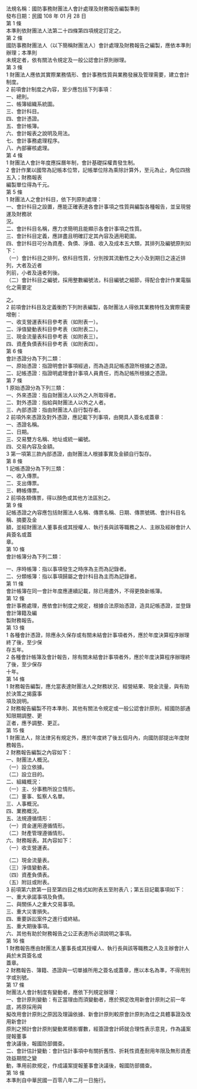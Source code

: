法規名稱：國防事務財團法人會計處理及財務報告編製準則  
發布日期：民國 108 年 01 月 28 日  
第 1 條  
本準則依財團法人法第二十四條第四項規定訂定之。  
第 2 條  
國防事務財團法人（以下簡稱財團法人）會計處理及財務報告之編製，應依本準則辦理；本準則  
未規定者，依有關法令規定及一般公認會計原則辦理。  
第 3 條  
1 財團法人應依其實際業務情形、會計事務性質與業務發展及管理需要，建立會計制度。  
2 前項會計制度之內容，至少應包括下列事項：  
一、總則。  
二、帳簿組織系統圖。  
三、會計科目。  
四、會計憑證。  
五、會計帳簿。  
六、會計報表之說明及用法。  
七、會計事務處理程序。  
八、內部審核處理。  
第 4 條  
1 財團法人會計年度應採曆年制，會計基礎採權責發生制。  
2 會計作業以國幣為記帳本位幣，記帳單位除為乘除計算外，至元為止，角位四捨五入；財務報表  
編製單位得為千元。  
第 5 條  
1 財團法人之會計科目，依下列原則處理：  
一、會計科目之設置，應能正確表達各會計事項之性質與編製各種報告，並呈現營運及財務狀  
況。  
二、會計科目名稱，應力求簡明且能顯示各會計事項之性質。  
三、會計科目定義，應詳盡且明確訂定其內容及適用範圍。  
四、會計科目可分為資產、負債、淨值、收入及成本五大類，其排列及編號原則如下：  
（一）會計科目之排列，依科目性質，分別按其流動性之大小及到期日之遠近排列，大者及近者  
列前，小者及遠者列後。  
（二）會計科目之編號，採用整數編號法，科目編號之細節，得配合會計作業電腦化之需要定  


之。  
2 前項會計科目及定義衡酌下列附表編製，各財團法人得依其業務特性及實際需要增刪：  
一、收支營運表科目參考表（如附表一）。  
二、淨值變動表科目參考表（如附表二）。  
三、現金流量表科目參考表（如附表三）。  
四、資產負債表科目參考表（如附表四）。  
第 6 條  
會計憑證分為下列二類：  
一、原始憑證：指證明會計事項經過，而為造具記帳憑證所根據之憑證。  
二、記帳憑證：指證明處理會計事項人員責任，而為記帳所根據之憑證。  
第 7 條  
1 原始憑證分為下列三類：  
一、外來憑證：指自財團法人以外之人所取得者。  
二、對外憑證：指給與財團法人以外之人者。  
三、內部憑證：指由財團法人自行製存者。  
2 前項外來憑證及對外憑證，應記載下列事項，由開具人簽名或蓋章：  
一、憑證名稱。  
二、日期。  
三、交易雙方名稱、地址或統一編號。  
四、交易內容及金額。  
3 第一項第三款內部憑證，由財團法人根據事實及金額自行製存。  
第 8 條  
1 記帳憑證分為下列三類：  
一、收入傳票。  
二、支出傳票。  
三、轉帳傳票。  
2 前項各類傳票，得以顏色或其他方法區別之。  
第 9 條  
記帳憑證之內容應包括財團法人名稱、傳票名稱、日期、傳票號碼、會計科目名稱、摘要及金  
額，並經財團法人董事長或其授權人、執行長與該等職務之人、主辦及經辦會計人員簽名或蓋  
章。  
第 10 條  
會計帳簿分為下列二類：  


一、序時帳簿：指以事項發生之時序為主而為記錄者。  
二、分類帳簿：指以事項歸屬之會計科目為主而為記錄者。  
第 11 條  
會計帳簿在同一會計年度應連續記載，除已用盡外，不得更換新帳簿。  
第 12 條  
會計事務處理，應依會計制度之規定，根據合法原始憑證，造具記帳憑證，並登錄會計簿籍及編  
製財務報告。  
第 13 條  
1 各種會計憑證，除應永久保存或有關未結會計事項者外，應於年度決算程序辦理終了後，至少保  
存五年。  
2 各種會計帳簿及會計報告，除有關未結會計事項者外，應於年度決算程序辦理終了後，至少保存  
十年。  
第 14 條  
1 財務報告編製，應允當表達財團法人之財務狀況、經營結果、現金流量，與有助於決策之揭露事  
項及說明。  
2 財務報告編製不符本準則、其他有關法令規定或一般公認會計原則，經國防部通知限期調整、更  
正者，應予調整、更正。  
第 15 條  
1 財團法人，除法律另有規定外，應於年度終了後五個月內，向國防部提出年度財務報告。  
2 財務報告編製之內容如下：  
一、財團法人概況。  
（一）設立依據。  
（二）設立目的。  
二、組織概況：  
（一）主、分事務所設立情形。  
（二）董事、監察人名單。  
三、人事概況。  
四、業務概況。  
五、法規遵循情形：  
（一）資金運用遵循情形。  
（二）財產管理遵循情形。  
六、財務報表。其內容如下：  
（一）收支營運表。  


（二）現金流量表。  
（三）淨值變動表。  
（四）資產負債表。  
（五）附註或附表。  
3 前項第六款第一目至第四目之格式如附表五至附表八；第五目記載事項如下：  
一、重大承諾事項及負債。  
二、與關係人之重大交易事項。  
三、重大災害損失。  
四、重要訴訟案件之進行或終結。  
五、重大期後事項。  
六、其他有助於財務報告之公正表達所必須說明之事項。  
第 16 條  
1 財務報告應由財團法人董事長或其授權人、執行長與該等職務之人及主辦會計人員於末頁簽名或  
蓋章。  
2 財務報告、簿籍、憑證與一切單據所用之簽名或蓋章，應以本名為準，不得用別字或別號。  
第 17 條  
財團法人會計制度有變動者，應依下列規定辦理：  
一、會計原則變動：有正當理由而須變動者，應於預定改用新會計原則之前一年底，將原採用與  
擬改用會計原則之原因及理論依據、新會計原則較原會計原則為佳之具體事證及改用新會計  
原則之預計會計原則變動累積影響數，經簽證會計師就合理性表示意見，作為議案提報董事  
會決議後，報國防部備查。  
二、會計估計變動：會計估計事項中有關折舊性、折耗性資產耐用年限及無形資產效益期間之變  
動，準用前款規定，作成議案提報董事會決議後，報國防部備查。  
第 18 條  
本準則自中華民國一百零八年二月一日施行。  


